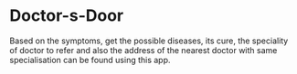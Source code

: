 # Doctor-s-Door
Based on the symptoms, get the possible diseases, its cure, the speciality of doctor to refer and also the address of the nearest doctor with same specialisation can be found using this app.

